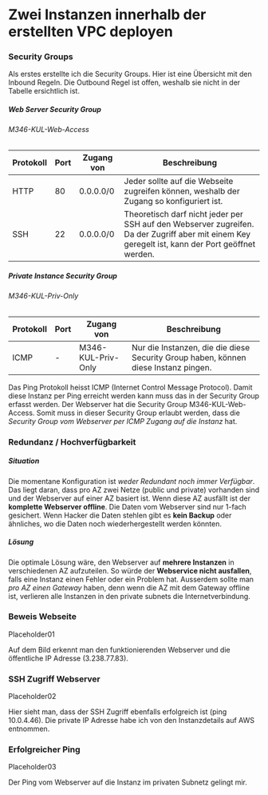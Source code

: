 # Zwei Instanzen innerhalb der erstellten VPC deployen

### Security Groups
Als erstes erstellte ich die Security Groups. Hier ist eine Übersicht mit den Inbound Regeln. Die Outbound Regel ist offen, weshalb sie nicht in der Tabelle ersichtlich ist. 

##### Web Server Security Group

###### M346-KUL-Web-Access

| Protokoll | Port | Zugang von | Beschreibung                                                                                                                                     |
| --------- | ---- | ---------- | ------------------------------------------------------------------------------------------------------------------------------------------------ |
| HTTP      | 80   | 0.0.0.0/0  | Jeder sollte auf die Webseite zugreifen können, weshalb der Zugang so konfiguriert ist.                                                          |
| SSH       | 22   | 0.0.0.0/0  | Theoretisch darf nicht jeder per SSH auf den Webserver zugreifen. Da der Zugriff aber mit einem Key geregelt ist, kann der Port geöffnet werden. |

##### Private Instance Security Group

###### M346-KUL-Priv-Only

| Protokoll | Port | Zugang von         | Beschreibung                                                                        |
| --------- | ---- | ------------------ | ----------------------------------------------------------------------------------- |
| ICMP      | -    | M346-KUL-Priv-Only | Nur die Instanzen, die die diese Security Group haben, können diese Instanz pingen. |

Das Ping Protokoll heisst ICMP (Internet Control Message Protocol). Damit diese Instanz per Ping erreicht werden kann muss das in der Security Group erfasst werden. Der Webserver hat die Security Group M346-KUL-Web-Access. Somit muss in dieser Security Group erlaubt werden, dass die *Security Group vom Webserver per ICMP Zugang auf die Instanz* hat. 

### Redundanz / Hochverfügbarkeit

##### Situation
Die momentane Konfiguration ist *weder Redundant noch immer Verfügbar*. Das liegt daran, dass pro AZ zwei Netze (public und private) vorhanden sind und der Webserver auf einer AZ basiert ist. Wenn diese AZ ausfällt ist der **komplette Webserver offline**. Die Daten vom Webserver sind nur 1-fach gesichert. Wenn Hacker die Daten stehlen gibt es **kein Backup** oder ähnliches, wo die Daten noch wiederhergestellt werden könnten. 

##### Lösung
Die optimale Lösung wäre, den Webserver auf **mehrere Instanzen** in verschiedenen AZ aufzuteilen. So würde der **Webservice nicht ausfallen**, falls eine Instanz einen Fehler oder ein Problem hat. Ausserdem sollte man *pro AZ einen Gateway* haben, denn wenn die AZ mit dem Gateway offline ist, verlieren alle Instanzen in den private subnets die Internetverbindung. 

### Beweis Webseite
Placeholder01

Auf dem Bild erkennt man den funktionierenden Webserver und die öffentliche IP Adresse (3.238.77.83). 

### SSH Zugriff Webserver
Placeholder02

Hier sieht man, dass der SSH Zugriff ebenfalls erfolgreich ist (ping 10.0.4.46). Die private IP Adresse habe ich von den Instanzdetails auf AWS entnommen. 

### Erfolgreicher Ping
Placeholder03

Der Ping vom Webserver auf die Instanz im privaten Subnetz gelingt mir. 
